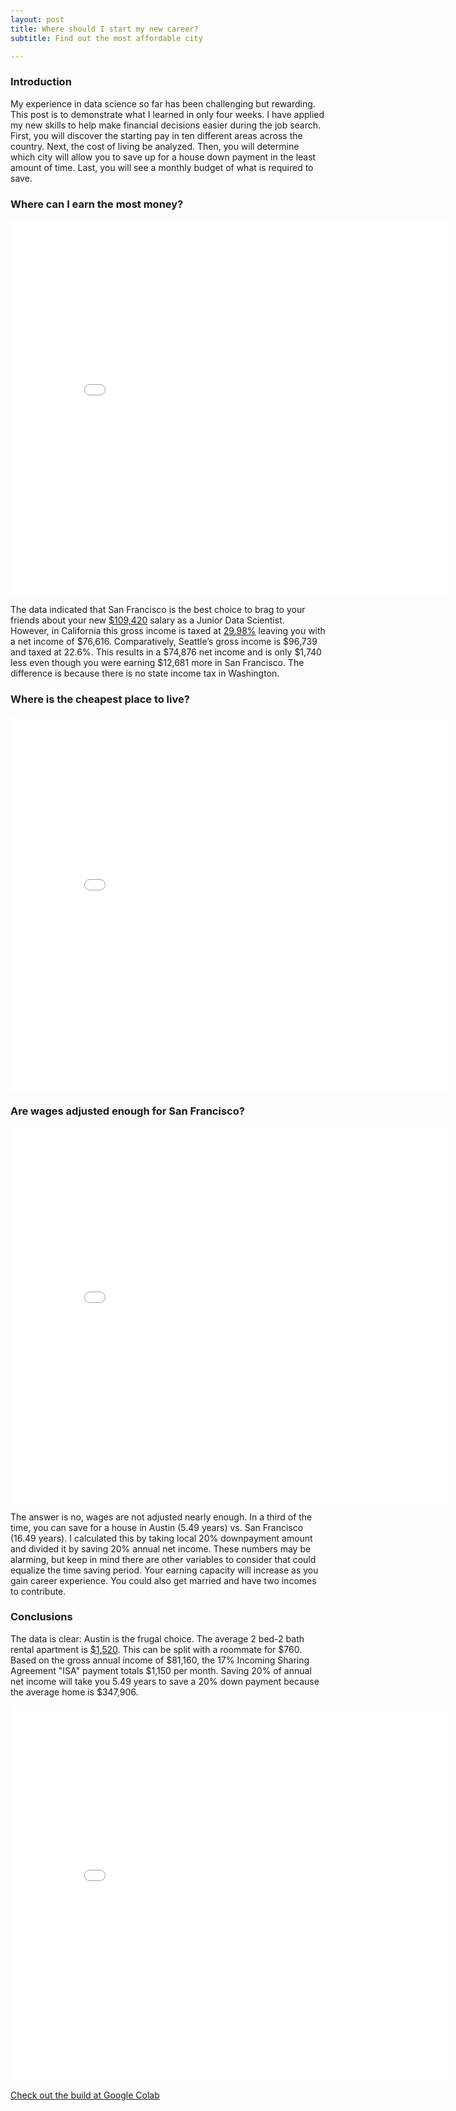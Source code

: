 ```yaml
---
layout: post
title: Where should I start my new career?
subtitle: Find out the most affordable city

---
```

### Introduction

My experience in data science so far has been challenging but rewarding. This post is to demonstrate what I learned in only four weeks. I have applied my new skills to help make financial decisions easier during the job search. First, you will discover the starting pay in ten different areas across the country. Next, the cost of living be analyzed. Then, you will determine which city will allow you to save up for a house down payment in the least amount of time. Last, you will see a monthly budget of what is required to save. 

### Where can I earn the most money?

<iframe width="700" height="600" frameborder="0" scrolling="no" src="//plotly.com/~egrinalds/1.embed"></iframe>

The data indicated that San Francisco is the best choice to brag to your friends about your new [$109,420](https://www.glassdoor.com/Salaries/san-francisco-junior-data-scientist-salary-SRCH_IL.0,13_IM759_KO14,35.htm) salary as a Junior Data Scientist. However, in California this gross income is taxed at [29.98%](https://smartasset.com/taxes/income-taxes#hj1AMoS3uX/) leaving you with a net income of $76,616. Comparatively, Seattle’s gross income is $96,739 and taxed at 22.6%. This results in a $74,876 net income and is only $1,740 less even though you were earning $12,681 more in San Francisco. The difference is because there is no state income tax in Washington.

### Where is the cheapest place to live?

<iframe width="700" height="600" frameborder="0" scrolling="no" src="//plotly.com/~egrinalds/3.embed"></iframe>

### Are wages adjusted enough for San Francisco?

<iframe width="700" height="600" frameborder="0" scrolling="no" src="//plotly.com/~egrinalds/5.embed"></iframe>

The answer is no, wages are not adjusted nearly enough. In a third of the time, you can save for a house in Austin (5.49 years) vs. San Francisco (16.49 years). I calculated this by taking local 20% downpayment amount and divided it by saving 20% annual net income. These numbers may be alarming, but keep in mind there are other variables to consider that could equalize the time saving period. Your earning capacity will increase as you gain career experience. You could also get married and have two incomes to contribute.

### Conclusions

The data is clear: Austin is the frugal choice. The average 2 bed-2 bath rental apartment is [$1,520](https://www.nerdwallet.com/cost-of-living-calculator/compare/austin-tx-vs-san-francisco-ca). This can be split with a roommate for $760. Based on the gross annual income of $81,160, the 17% Incoming Sharing Agreement "ISA" payment totals $1,150 per month. Saving 20% of annual net income will take you 5.49 years to save a 20% down payment because the average home is $347,906. 

<iframe width="700" height="600" frameborder="0" scrolling="no" src="//plotly.com/~egrinalds/7.embed"></iframe>

[Check out the build at Google Colab](https://colab.research.google.com/drive/1vwKcdl8lcQqyEN2A5fcK54pYa1MZMvIN?usp=sharing)
